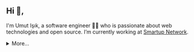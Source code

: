 ## Hi 👋, 
I'm Umut Işık, a software engineer 👨‍💻 who is passionate about web technologies and open source. I’m currently working at [Smartup Network](https://smartup.network/).

<details>
  <summary>More...</summary>
  <br />
  <img src="https://github-readme-stats.vercel.app/api?username=umutphp&show_icons=true&count_private=true&theme=default" />
  <br />
  <img src="https://visitor-badge.glitch.me/badge?page_id=umutphp.umutphp" />
</details>
